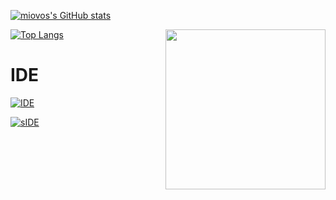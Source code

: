 [![miovos's GitHub stats](https://github-readme-stats.vercel.app/api?username=miovo&theme=prussian&show_icons=true)](https://github.com/anuraghazra/github-readme-stats)

[![Top Langs](https://github-readme-stats.vercel.app/api/top-langs/?username=miovo&theme=prussian)](https://github.com/anuraghazra/github-readme-stats)
<img src="uh.png" width="256" align="right">

# IDE
[![IDE](https://img.shields.io/badge/Primary%20IDE-VSCode-blue?style=for-the-badge)](https://code.visualstudio.com/)

[![sIDE](https://img.shields.io/badge/Secondary%20IDE-Xcode-blue?style=for-the-badge)](https://developer.apple.com)
